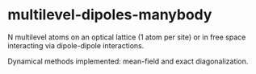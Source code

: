 # multilevel-dipoles-manybody

N multilevel atoms on an optical lattice (1 atom per site) or in free space interacting via dipole-dipole interactions.

Dynamical methods implemented: mean-field and exact diagonalization.
